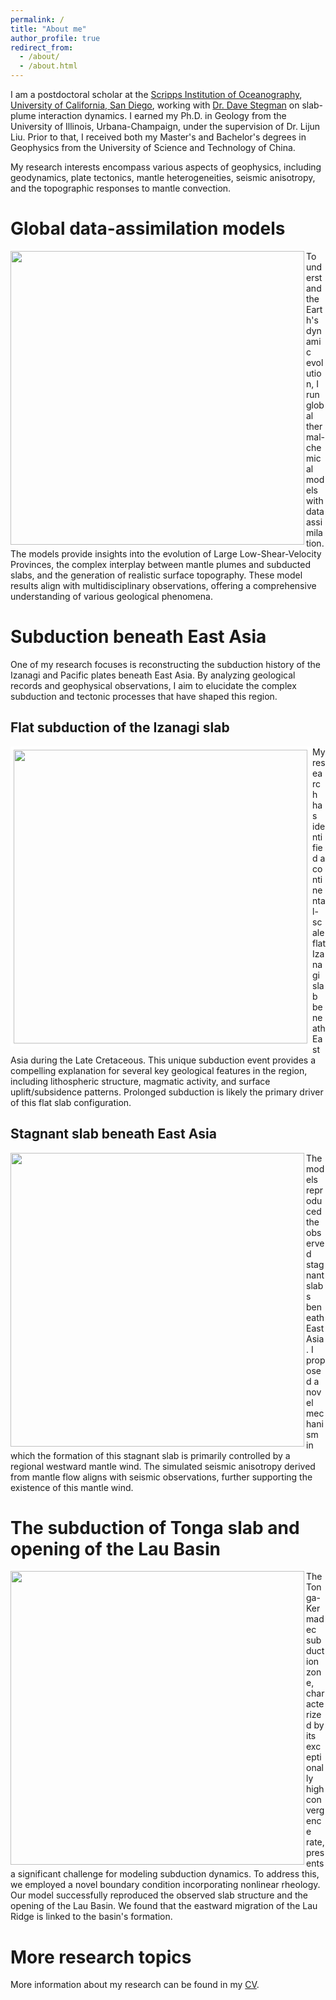 ```yaml
---
permalink: /
title: "About me"
author_profile: true
redirect_from: 
  - /about/
  - /about.html
---
```


I am a postdoctoral scholar at the [Scripps Institution of Oceanography](https://scripps.ucsd.edu/), [University of California, San Diego](https://ucsd.edu/), working with [Dr. Dave Stegman](https://dstegman.scrippsprofiles.ucsd.edu/) on slab-plume interaction dynamics. I earned my Ph.D. in Geology from the University of Illinois, Urbana-Champaign, under the supervision of Dr. Lijun Liu. Prior to that, I received both my Master's and Bachelor's degrees in Geophysics from the University of Science and Technology of China.

My research interests encompass various aspects of geophysics, including geodynamics, plate tectonics, mantle heterogeneities, seismic anisotropy, and the topographic responses to mantle convection.

Global data-assimilation models
======
<img align="left" width="470" src="https://diandianpeng.github.io/images/global_models.gif">
To understand the Earth's dynamic evolution, I run global thermal-chemical models with data assimilation. The models provide insights into the evolution of Large Low-Shear-Velocity Provinces, the complex interplay between mantle plumes and subducted slabs, and the generation of realistic surface topography. These model results align with multidisciplinary observations, offering a comprehensive understanding of various geological phenomena.

<br clear="left"/>

Subduction beneath East Asia
======
One of my research focuses is reconstructing the subduction history of the Izanagi and Pacific plates beneath East Asia. By analyzing geological records and geophysical observations, I aim to elucidate the complex subduction and tectonic processes that have shaped this region.

Flat subduction of the Izanagi slab
------
<img align="left" width="470" src="https://diandianpeng.github.io/images/subduction_east_asia.png" style="border:5px solid white">
My research has identified a continental-scale flat Izanagi slab beneath East Asia during the Late Cretaceous. This unique subduction event provides a compelling explanation for several key geological features in the region, including lithospheric structure, magmatic activity, and surface uplift/subsidence patterns. Prolonged subduction is likely the primary driver of this flat slab configuration.

<br clear="left"/>

Stagnant slab beneath East Asia
------
<img align="left" width="470" src="https://diandianpeng.github.io/images/izanagi_slab.png">
The models reproduced the observed stagnant slabs beneath East Asia. I proposed a novel mechanism in which the formation of this stagnant slab is primarily controlled by a regional westward mantle wind. The simulated seismic anisotropy derived from mantle flow aligns with seismic observations, further supporting the existence of this mantle wind.

<br clear="left"/>

The subduction of Tonga slab and opening of the Lau Basin
======
<img align="left" width="470" src="https://diandianpeng.github.io/images/lau_basin_opening.png">
The Tonga-Kermadec subduction zone, characterized by its exceptionally high convergence rate, presents a significant challenge for modeling subduction dynamics. To address this, we employed a novel boundary condition incorporating nonlinear rheology. Our model successfully reproduced the observed slab structure and the opening of the Lau Basin. We found that the eastward migration of the Lau Ridge is linked to the basin's formation.

<br clear="left"/>

More research topics
======
More information about my research can be found in my [CV](https://diandianpeng.github.io/cv/). 
